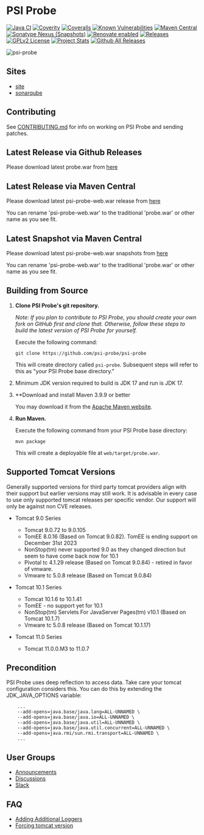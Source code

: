 # PSI Probe

[![Java CI](https://github.com/psi-probe/psi-probe/workflows/Java%20CI/badge.svg)](https://github.com/psi-probe/psi-probe/actions?query=workflow%3A%22Java+CI%22)
[![Coverity](https://scan.coverity.com/projects/28366/badge.svg)](https://scan.coverity.com/projects/28366)
[![Coveralls](https://coveralls.io/repos/github/psi-probe/psi-probe/badge.svg?branch=master)](https://coveralls.io/github/psi-probe/psi-probe?branch=master)
[![Known Vulnerabilities](https://snyk.io/test/github/psi-probe/psi-probe/badge.svg)](https://snyk.io/test/github/psi-probe/psi-probe)
[![Maven Central](https://img.shields.io/maven-central/v/com.github.psi-probe/psi-probe-web)](https://maven-badges.herokuapp.com/maven-central/com.github.psi-probe/psi-probe-web)
[![Sonatype Nexus (Snapshots)](https://img.shields.io/nexus/s/https/oss.sonatype.org/com.github.psi-probe/psi-probe-web.svg)](https://oss.sonatype.org/content/repositories/snapshots/org/psi-probe/psi-probe-web/)
[![Renovate enabled](https://img.shields.io/badge/renovate-enabled-brightgreen.svg)](https://renovatebot.com/)
[![Releases](https://img.shields.io/github/downloads/psi-probe/psi-probe/psi-probe-5.2.0/total)](https://github.com/psi-probe/psi-probe/releases/download/psi-probe-5.2.0/probe.war)
[![GPLv2 License](https://img.shields.io/badge/license-GPLv2-green.svg)](https://www.gnu.org/licenses/old-licenses/gpl-2.0.html)
[![Project Stats](https://www.openhub.net/p/psi-probe/widgets/project_thin_badge.gif)](https://www.openhub.net/p/psi-probe)
[![Github All Releases](https://img.shields.io/github/downloads/psi-probe/psi-probe/total.svg)]()

![psi-probe](src/site/resources/images/psi-probe-banner.jpg)

## Sites ##

* [site](https://psi-probe.github.io/psi-probe/)
* [sonarqube](https://sonarcloud.io/project/overview?id=psi-probe_psi-probe)

## Contributing ##

See [CONTRIBUTING.md](CONTRIBUTING.md) for info on working on PSI Probe and sending patches.

## Latest Release via Github Releases ##

Please download latest probe.war from [here](https://github.com/psi-probe/psi-probe/releases/download/psi-probe-5.2.0/probe.war)

## Latest Release via Maven Central ##

Please download latest psi-probe-web.war release from [here](https://oss.sonatype.org/content/repositories/releases/com/github/psi-probe/psi-probe-web/)

You can rename 'psi-probe-web.war' to the traditional 'probe.war' or other name as you see fit.

## Latest Snapshot via Maven Central ##

Please download latest psi-probe-web.war snapshots from [here](https://central.sonatype.com/service/rest/repository/browse/maven-snapshots/com/github/psi-probe/psi-probe-web/)

You can rename 'psi-probe-web.war' to the traditional 'probe.war' or other name as you see fit.

## Building from Source ##

1.  **Clone PSI Probe's git repository.**

    *Note: If you plan to contribute to PSI Probe, you should create your own fork on GitHub first and clone that.  Otherwise, follow these steps to build the latest version of PSI Probe for yourself.*

    Execute the following command:

        git clone https://github.com/psi-probe/psi-probe

    This will create directory called `psi-probe`. Subsequent steps will refer to this as "your PSI Probe base directory."

2.  Minimum JDK version required to build is JDK 17 and run is JDK 17.

3.  **Download and install Maven 3.9.9 or better

    You may download it from the [Apache Maven website](https://maven.apache.org/download.cgi).

4.  **Run Maven.**

    Execute the following command from your PSI Probe base directory:

        mvn package

    This will create a deployable file at `web/target/probe.war`.

## Supported Tomcat Versions

Generally supported versions for third party tomcat providers align with their support but earlier versions may still work.  It is advisable in every case to use only supported tomcat releases per specific vendor.  Our support will only be against non CVE releases.

* Tomcat 9.0 Series

    - Tomcat 9.0.72 to 9.0.105
    - TomEE 8.0.16 (Based on Tomcat 9.0.82).  TomEE is ending support on December 31st 2023
    - NonStop(tm) never supported 9.0 as they changed direction but seem to have come back now for 10.1
    - Pivotal tc 4.1.29 release (Based on Tomcat 9.0.84) - retired in favor of vmware.
    - Vmware tc 5.0.8 release (Based on Tomcat 9.0.84)

* Tomcat 10.1 Series

    - Tomcat 10.1.6 to 10.1.41
    - TomEE - no support yet for 10.1
    - NonStop(tm) Servlets For JavaServer Pages(tm) v10.1 (Based on Tomcat 10.1.7)
    - Vmware tc 5.0.8 release (Based on Tomcat 10.1.17)

* Tomcat 11.0 Series

    - Tomcat 11.0.0.M3 to 11.0.7

## Precondition

PSI Probe uses deep reflection to access data. Take care your tomcat configuration considers this.
You can do this by extending the JDK_JAVA_OPTIONS variable:


        ...
        --add-opens=java.base/java.lang=ALL-UNNAMED \
        --add-opens=java.base/java.io=ALL-UNNAMED \
        --add-opens=java.base/java.util=ALL-UNNAMED \
        --add-opens=java.base/java.util.concurrent=ALL-UNNAMED \
        --add-opens=java.rmi/sun.rmi.transport=ALL-UNNAMED \
        ...

## User Groups

* [Announcements](https://groups.google.com/forum/#!forum/psi-probe)
* [Discussions](https://groups.google.com/forum/#!forum/psi-probe-discuss)
* [Slack](https://psi-probe.slack.com/)

## FAQ

* [Adding Additional Loggers](https://github.com/psi-probe/psi-probe/wiki/Adding-Additional-Loggers)
* [Forcing tomcat version](https://github.com/psi-probe/psi-probe/wiki/Troubleshooting#error-on-first-request)
